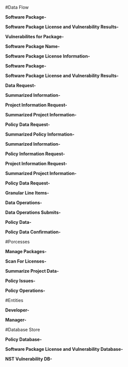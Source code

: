 
#Data Flow

**Software Package-**

**Software Package License and Vulnerability Results-**

**Vulnerabilites for Package-**

**Software Package Name-**

**Software Package License Information-**

**Software Package-**

**Software Package License and Vulnerability Results-**

**Data Request-**

**Summarized Information-**

**Project Information Request-**

**Summarized Project Information-**

**Policy Data Request-**

**Summarized Policy Information-**

**Summarized Information-**

**Policy Information Request-**

**Project Information Request-**

**Summarized Project Information-**

**Policy Data Request-**

**Granular Line Items-**

**Data Operations-**

**Data Operations Submits-**

**Policy Data-**

**Policy Data Confirmation-**


#Porcesses

**Manage Packages-**

**Scan For Licenses-**

**Summarize Project Data-**

**Policy Issues-**

**Policy Operations-**

#Entities

**Developer-**

**Manager-**

#Database Store

**Policy Database-**

**Software Package License and Vulnerability Database-**

**NST Vulnerability DB-**
